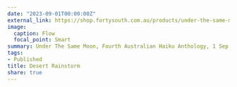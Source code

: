 ```yaml
---
date: "2023-09-01T00:00:00Z"
external_link: https://shop.fortysouth.com.au/products/under-the-same-moon-fourth-australian-haiku-anthology-eds-lyn-reeves-vanessa-proctor-rob-scott
image:
  caption: Flow 
  focal_point: Smart
summary: Under The Same Moon, Fourth Australian Haiku Anthology, 1 Sep 2023
tags:
- Published
title: Desert Rainstorm
share: true
---
```

